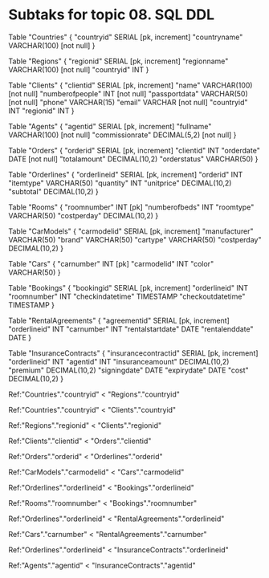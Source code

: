 # Subtaks for topic 08. SQL DDL

Table "Countries" {
  "countryid" SERIAL [pk, increment]
  "countryname" VARCHAR(100) [not null]
}

Table "Regions" {
  "regionid" SERIAL [pk, increment]
  "regionname" VARCHAR(100) [not null]
  "countryid" INT
}

Table "Clients" {
  "clientid" SERIAL [pk, increment]
  "name" VARCHAR(100) [not null]
  "numberofpeople" INT [not null]
  "passportdata" VARCHAR(50) [not null]
  "phone" VARCHAR(15)
  "email" VARCHAR [not null]
  "countryid" INT
  "regionid" INT
}

Table "Agents" {
  "agentid" SERIAL [pk, increment]
  "fullname" VARCHAR(100) [not null]
  "commissionrate" DECIMAL(5,2) [not null]
}

Table "Orders" {
  "orderid" SERIAL [pk, increment]
  "clientid" INT
  "orderdate" DATE [not null]
  "totalamount" DECIMAL(10,2)
  "orderstatus" VARCHAR(50)
}

Table "Orderlines" {
  "orderlineid" SERIAL [pk, increment]
  "orderid" INT
  "itemtype" VARCHAR(50)
  "quantity" INT
  "unitprice" DECIMAL(10,2)
  "subtotal" DECIMAL(10,2)
}

Table "Rooms" {
  "roomnumber" INT [pk]
  "numberofbeds" INT
  "roomtype" VARCHAR(50)
  "costperday" DECIMAL(10,2)
}

Table "CarModels" {
  "carmodelid" SERIAL [pk, increment]
  "manufacturer" VARCHAR(50)
  "brand" VARCHAR(50)
  "cartype" VARCHAR(50)
  "costperday" DECIMAL(10,2)
}

Table "Cars" {
  "carnumber" INT [pk]
  "carmodelid" INT
  "color" VARCHAR(50)
}

Table "Bookings" {
  "bookingid" SERIAL [pk, increment]
  "orderlineid" INT
  "roomnumber" INT
  "checkindatetime" TIMESTAMP
  "checkoutdatetime" TIMESTAMP
}

Table "RentalAgreements" {
  "agreementid" SERIAL [pk, increment]
  "orderlineid" INT
  "carnumber" INT
  "rentalstartdate" DATE
  "rentalenddate" DATE
}

Table "InsuranceContracts" {
  "insurancecontractid" SERIAL [pk, increment]
  "orderlineid" INT
  "agentid" INT
  "insuranceamount" DECIMAL(10,2)
  "premium" DECIMAL(10,2)
  "signingdate" DATE
  "expirydate" DATE
  "cost" DECIMAL(10,2)
}

Ref:"Countries"."countryid" < "Regions"."countryid"

Ref:"Countries"."countryid" < "Clients"."countryid"

Ref:"Regions"."regionid" < "Clients"."regionid"

Ref:"Clients"."clientid" < "Orders"."clientid"

Ref:"Orders"."orderid" < "Orderlines"."orderid"

Ref:"CarModels"."carmodelid" < "Cars"."carmodelid"

Ref:"Orderlines"."orderlineid" < "Bookings"."orderlineid"

Ref:"Rooms"."roomnumber" < "Bookings"."roomnumber"

Ref:"Orderlines"."orderlineid" < "RentalAgreements"."orderlineid"

Ref:"Cars"."carnumber" < "RentalAgreements"."carnumber"

Ref:"Orderlines"."orderlineid" < "InsuranceContracts"."orderlineid"

Ref:"Agents"."agentid" < "InsuranceContracts"."agentid"
